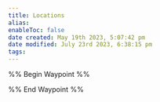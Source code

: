 ```yaml
---
title: Locations
alias: 
enableToc: false
date created: May 19th 2023, 5:07:42 pm
date modified: July 23rd 2023, 6:38:15 pm
tags: 
---
```

%% Begin Waypoint %%

%% End Waypoint %%
